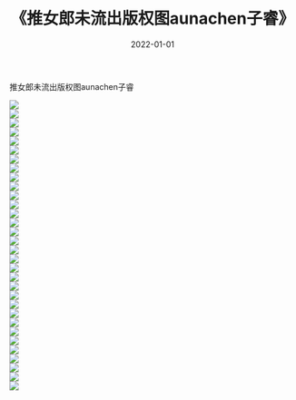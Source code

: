 ﻿---
layout: post
title:  《推女郎未流出版权图aunachen子睿》
date:   2022-01-01
img: http://pic.660000.xyz/1:/性感/2022/推女郎未流出版权图aunachen子睿/000.jpg
categories: [美女, 清纯, 唯美]
---

推女郎未流出版权图aunachen子睿

  ![](http://pic.660000.xyz/1:/性感/2022/推女郎未流出版权图aunachen子睿/001.jpg) <br> ![](http://pic.660000.xyz/1:/性感/2022/推女郎未流出版权图aunachen子睿/002.jpg) <br> ![](http://pic.660000.xyz/1:/性感/2022/推女郎未流出版权图aunachen子睿/003.jpg) <br> ![](http://pic.660000.xyz/1:/性感/2022/推女郎未流出版权图aunachen子睿/004.jpg) <br> ![](http://pic.660000.xyz/1:/性感/2022/推女郎未流出版权图aunachen子睿/005.jpg) <br> ![](http://pic.660000.xyz/1:/性感/2022/推女郎未流出版权图aunachen子睿/006.jpg) <br> ![](http://pic.660000.xyz/1:/性感/2022/推女郎未流出版权图aunachen子睿/007.jpg) <br> ![](http://pic.660000.xyz/1:/性感/2022/推女郎未流出版权图aunachen子睿/008.jpg) <br> ![](http://pic.660000.xyz/1:/性感/2022/推女郎未流出版权图aunachen子睿/009.jpg) <br> ![](http://pic.660000.xyz/1:/性感/2022/推女郎未流出版权图aunachen子睿/010.jpg) <br> ![](http://pic.660000.xyz/1:/性感/2022/推女郎未流出版权图aunachen子睿/011.jpg) <br> ![](http://pic.660000.xyz/1:/性感/2022/推女郎未流出版权图aunachen子睿/012.jpg) <br> ![](http://pic.660000.xyz/1:/性感/2022/推女郎未流出版权图aunachen子睿/013.jpg) <br> ![](http://pic.660000.xyz/1:/性感/2022/推女郎未流出版权图aunachen子睿/014.jpg) <br> ![](http://pic.660000.xyz/1:/性感/2022/推女郎未流出版权图aunachen子睿/015.jpg) <br> ![](http://pic.660000.xyz/1:/性感/2022/推女郎未流出版权图aunachen子睿/016.jpg) <br> ![](http://pic.660000.xyz/1:/性感/2022/推女郎未流出版权图aunachen子睿/017.jpg) <br> ![](http://pic.660000.xyz/1:/性感/2022/推女郎未流出版权图aunachen子睿/018.jpg) <br> ![](http://pic.660000.xyz/1:/性感/2022/推女郎未流出版权图aunachen子睿/019.jpg) <br> ![](http://pic.660000.xyz/1:/性感/2022/推女郎未流出版权图aunachen子睿/020.jpg) <br> ![](http://pic.660000.xyz/1:/性感/2022/推女郎未流出版权图aunachen子睿/021.jpg) <br> ![](http://pic.660000.xyz/1:/性感/2022/推女郎未流出版权图aunachen子睿/022.jpg) <br> ![](http://pic.660000.xyz/1:/性感/2022/推女郎未流出版权图aunachen子睿/023.jpg) <br> ![](http://pic.660000.xyz/1:/性感/2022/推女郎未流出版权图aunachen子睿/024.jpg) <br> ![](http://pic.660000.xyz/1:/性感/2022/推女郎未流出版权图aunachen子睿/025.jpg) <br> ![](http://pic.660000.xyz/1:/性感/2022/推女郎未流出版权图aunachen子睿/026.jpg) <br> ![](http://pic.660000.xyz/1:/性感/2022/推女郎未流出版权图aunachen子睿/027.jpg) <br> ![](http://pic.660000.xyz/1:/性感/2022/推女郎未流出版权图aunachen子睿/028.jpg) <br> ![](http://pic.660000.xyz/1:/性感/2022/推女郎未流出版权图aunachen子睿/029.jpg) <br> ![](http://pic.660000.xyz/1:/性感/2022/推女郎未流出版权图aunachen子睿/030.jpg) <br> ![](http://pic.660000.xyz/1:/性感/2022/推女郎未流出版权图aunachen子睿/031.jpg) <br> ![](http://pic.660000.xyz/1:/性感/2022/推女郎未流出版权图aunachen子睿/032.jpg) <br>